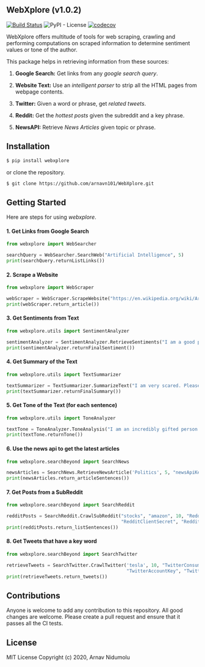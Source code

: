 
## WebXplore (v1.0.2)

[![Build Status](https://travis-ci.org/arnavn101/WebXplore.svg?branch=master)](https://travis-ci.org/arnavn101/WebXplore)
![PyPI - License](https://img.shields.io/pypi/l/webxplore)
[![codecov](https://codecov.io/gh/arnavn101/WebXplore/branch/master/graph/badge.svg)](https://codecov.io/gh/arnavn101/WebXplore) 

WebXplore offers multitude of tools for web scraping, crawling
and performing computations on scraped information to determine sentiment
values or tone of the author.

This package helps in retrieving information from these sources:

1) **Google Search:** Get links from any *google search query*.

2) **Website Text:** Use an *intelligent parser* to strip all the HTML pages from webpage contents.

3) **Twitter:** Given a word or phrase, get *related tweets*.

4) **Reddit:** Get the *hottest posts* given the subreddit and a key phrase.

5) **NewsAPI:** Retrieve *News Articles* given topic or phrase.

## Installation
```bash
$ pip install webxplore
```

or clone the repository.

```bash
$ git clone https://github.com/arnavn101/WebXplore.git
```

## Getting Started

Here are steps for using *webxplore*. 

#### 	1. Get Links from Google Search

```python
from webxplore import WebSearcher

searchQuery = WebSearcher.SearchWeb("Artificial Intelligence", 5)
print(searchQuery.returnListLinks())
```

#### 	2. Scrape a Website

```python
from webxplore import WebScraper

webScraper = WebScraper.ScrapeWebsite("https://en.wikipedia.org/wiki/Artificial_intelligence")
print(webScraper.return_article())
```

#### 	3. Get Sentiments from Text

```python
from webxplore.utils import SentimentAnalyzer

sentimentAnalyzer = SentimentAnalyzer.RetrieveSentiments("I am a good person")
print(sentimentAnalyzer.returnFinalSentiment())
```

#### 	4. Get Summary of the Text

```python
from webxplore.utils import TextSummarizer

textSummarizer = TextSummarizer.SummarizeText("I am very scared. Please do not leave me.", 2)
print(textSummarizer.returnFinalSummary())
```

#### 	5. Get Tone of the Text (for each sentence)

```python
from webxplore.utils import ToneAnalyzer

textTone = ToneAnalyzer.ToneAnalysis("I am an incredibly gifted person. I am also a good man.", "watsonApiKey")
print(textTone.returnTone())

```

#### 	6. Use the news api to get the latest articles

```python
from webxplore.searchBeyond import SearchNews

newsArticles = SearchNews.RetrieveNewsArticle('Politics', 5, "newsApiKey")
print(newsArticles.return_articleSentences())

```

#### 	7. Get Posts from a SubReddit

```python
from webxplore.searchBeyond import SearchReddit

redditPosts = SearchReddit.CrawlSubReddit("stocks", "amazon", 10, "RedditClientId",
                                          "RedditClientSecret", "RedditUserAgent")
print(redditPosts.return_listSentences())

```

#### 	8. Get Tweets that have a key word

```python
from webxplore.searchBeyond import SearchTwitter

retrieveTweets = SearchTwitter.CrawlTwitter('tesla', 10, "TwitterConsumerKey", "TwitterConsumerSecret",
                                            "TwitterAccountKey", "TwitterAccountSecret")
print(retrieveTweets.return_tweets())

```

## Contributions

Anyone is welcome to add any contribution to this repository.
All good changes are welcome. Please create a pull request and ensure that it passes
all the CI tests.

## License

MIT License Copyright (c) 2020, Arnav Nidumolu

